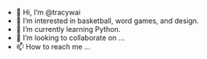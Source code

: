 - 👋 Hi, I’m @tracywai
- 👀 I’m interested in basketball, word games, and design.
- 🌱 I’m currently learning Python.
- 💞️ I’m looking to collaborate on ...
- 📫 How to reach me ...

<!---
tracywai/tracywai is a ✨ special ✨ repository because its `README.md` (this file) appears on your GitHub profile.
You can click the Preview link to take a look at your changes.
--->
